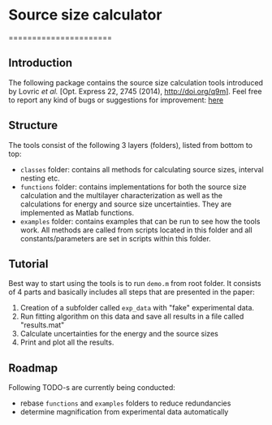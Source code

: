 # Source size calculator
======================
## Introduction

The following package contains the source size calculation tools introduced by Lovric _et al._ [Opt. Express 22, 2745 (2014), http://doi.org/q9m].
Feel free to report any kind of bugs or suggestions for improvement: [here](https://github.com/gnudo/source-size-calculator/issues)

## Structure

The tools consist of the following 3 layers (folders), listed from bottom to top:

- `classes` folder: contains all methods for calculating source sizes, interval nesting etc.
- `functions` folder: contains implementations for both the source size calculation and the multilayer characterization as well as the calculations for energy and source size uncertainties. They are implemented as Matlab functions. 
- `examples` folder: contains examples that can be run to see how the tools work. All methods are called from scripts located in this folder and all constants/parameters are set in scripts within this folder.

## Tutorial

Best way to start using the tools is to run `demo.m` from root folder. It consists of 4 parts and basically includes all steps that are presented in the paper:

1. Creation of a subfolder called `exp_data` with "fake" experimental data.
2. Run fitting algorithm on this data and save all results in a file called "results.mat"
3. Calculate uncertainties for the energy and the source sizes
4. Print and plot all the results.

## Roadmap

Following TODO-s are currently being conducted:

- rebase `functions` and `examples` folders to reduce redundancies
- determine magnification from experimental data automatically